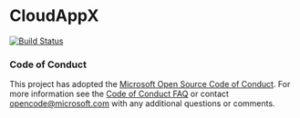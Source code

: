 # CloudAppX
[![Build Status](https://travis-ci.org/alxlu/CloudAppX.svg?branch=master)](https://travis-ci.org/alxlu/CloudAppX)

### Code of Conduct
This project has adopted the [Microsoft Open Source Code of Conduct](https://opensource.microsoft.com/codeofconduct/). For more information see the [Code of Conduct FAQ](https://opensource.microsoft.com/codeofconduct/faq/) or contact [opencode@microsoft.com](mailto:opencode@microsoft.com) with any additional questions or comments.
